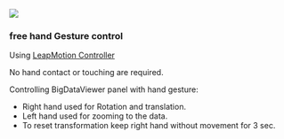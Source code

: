 [![](https://travis-ci.org/PreibischLab/BigStitcher.svg?branch=master)](https://travis-ci.org/PreibischLab/BigStitcher)

### free hand Gesture control


Using [LeapMotion Controller](https://www.ultraleap.com/product/leap-motion-controller/)

No hand contact or touching are required.

Controlling BigDataViewer panel with hand gesture:
- Right hand used for Rotation and translation.
- Left hand used for zooming to the data.
- To reset transformation keep right hand without movement for 3 sec.